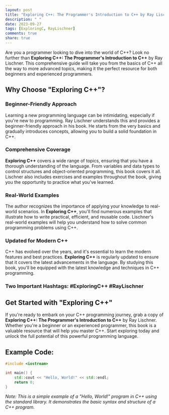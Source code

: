 ```yaml
---
layout: post
title: "Exploring C++: The Programmer's Introduction to C++ by Ray Lischner"
description: " "
date: 2023-09-27
tags: [ExploringC, RayLischner]
comments: true
share: true
---
```


Are you a programmer looking to dive into the world of C++? Look no further than **Exploring C++: The Programmer's Introduction to C++** by Ray Lischner. This comprehensive guide will take you from the basics of C++ all the way to more advanced topics, making it the perfect resource for both beginners and experienced programmers.

## Why Choose "Exploring C++"?

### Beginner-Friendly Approach

Learning a new programming language can be intimidating, especially if you're new to programming. Ray Lischner understands this and provides a beginner-friendly approach in his book. He starts from the very basics and gradually introduces concepts, allowing you to build a solid foundation in C++.

### Comprehensive Coverage

**Exploring C++** covers a wide range of topics, ensuring that you have a thorough understanding of the language. From variables and data types to control structures and object-oriented programming, this book covers it all. Lischner also includes exercises and examples throughout the book, giving you the opportunity to practice what you've learned.

### Real-World Examples

The author recognizes the importance of applying your knowledge to real-world scenarios. In **Exploring C++**, you'll find numerous examples that illustrate how to write practical, efficient, and reusable code. Lischner's real-world examples will help you understand how to solve common programming problems using C++.

### Updated for Modern C++

C++ has evolved over the years, and it's essential to learn the modern features and best practices. **Exploring C++** is regularly updated to ensure that it covers the latest advancements in the language. By studying this book, you'll be equipped with the latest knowledge and techniques in C++ programming.

### Two Important Hashtags: #ExploringC++ #RayLischner

## Get Started with "Exploring C++"

If you're ready to embark on your C++ programming journey, grab a copy of **Exploring C++: The Programmer's Introduction to C++** by Ray Lischner. Whether you're a beginner or an experienced programmer, this book is a valuable resource that will help you master C++. Start exploring today and unlock the full potential of this powerful programming language.

## Example Code:

```cpp
#include <iostream>

int main() {
    std::cout << "Hello, World!" << std::endl;
    return 0;
}
```

*Note: This is a simple example of a "Hello, World!" program in C++ using the standard library. It demonstrates the basic syntax and structure of a C++ program.*